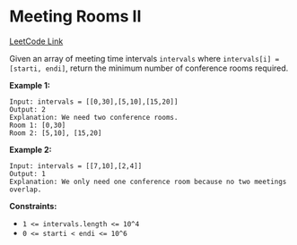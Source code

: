 # Meeting Rooms II

[LeetCode Link](https://leetcode.com/problems/meeting-rooms-ii/)

Given an array of meeting time intervals `intervals` where `intervals[i] = [starti, endi]`, return the minimum number of conference rooms required.

**Example 1:**
```
Input: intervals = [[0,30],[5,10],[15,20]]
Output: 2
Explanation: We need two conference rooms.
Room 1: [0,30]
Room 2: [5,10], [15,20]
```

**Example 2:**
```
Input: intervals = [[7,10],[2,4]]
Output: 1
Explanation: We only need one conference room because no two meetings overlap.
```

**Constraints:**
- `1 <= intervals.length <= 10^4`
- `0 <= starti < endi <= 10^6`
